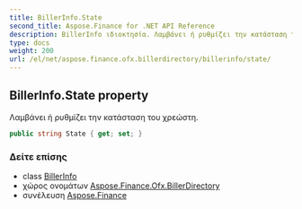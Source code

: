 ```yaml
---
title: BillerInfo.State
second_title: Aspose.Finance for .NET API Reference
description: BillerInfo ιδιοκτησία. Λαμβάνει ή ρυθμίζει την κατάσταση του χρεώστη.
type: docs
weight: 200
url: /el/net/aspose.finance.ofx.billerdirectory/billerinfo/state/
---
```

## BillerInfo.State property

Λαμβάνει ή ρυθμίζει την κατάσταση του χρεώστη.

```csharp
public string State { get; set; }
```

### Δείτε επίσης

* class [BillerInfo](../)
* χώρος ονομάτων [Aspose.Finance.Ofx.BillerDirectory](../../billerinfo/)
* συνέλευση [Aspose.Finance](../../../)


